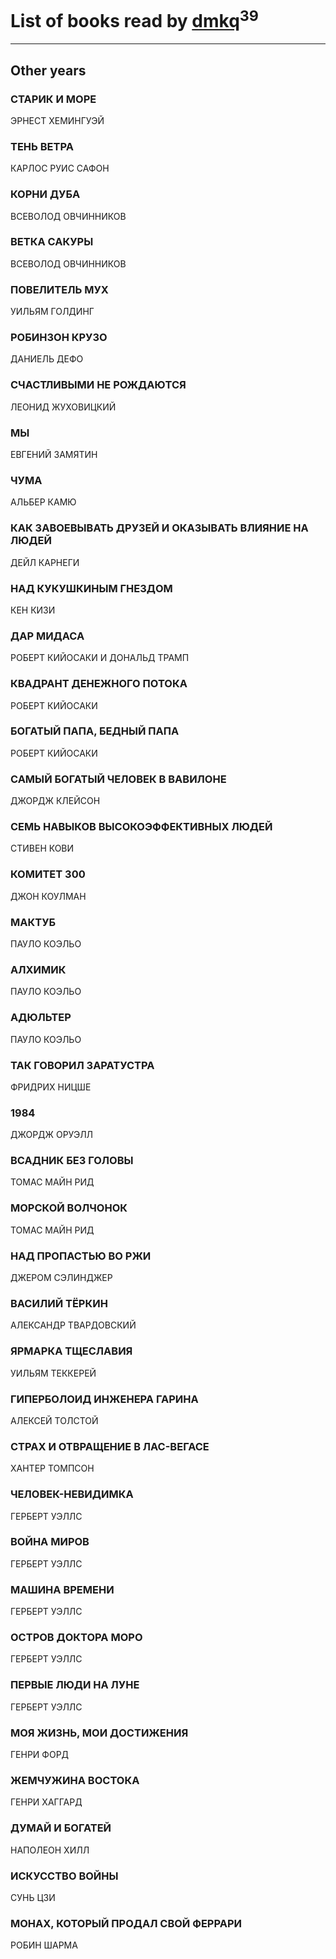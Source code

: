 # List of books read by [dmkq](https://www.facebook.com/app_scoped_user_id/1427317190926206/)<sup>39</sup>
---

## Other years

### СТАРИК И МОРЕ
ЭРНЕСТ ХЕМИНГУЭЙ


### ТЕНЬ ВЕТРА
КАРЛОС РУИС САФОН


### КОРНИ ДУБА
ВСЕВОЛОД ОВЧИННИКОВ


### ВЕТКА САКУРЫ
ВСЕВОЛОД ОВЧИННИКОВ


### ПОВЕЛИТЕЛЬ МУХ
УИЛЬЯМ ГОЛДИНГ


### РОБИНЗОН КРУЗО
ДАНИЕЛЬ ДЕФО


### СЧАСТЛИВЫМИ НЕ РОЖДАЮТСЯ
ЛЕОНИД ЖУХОВИЦКИЙ


### МЫ
ЕВГЕНИЙ ЗАМЯТИН


### ЧУМА
АЛЬБЕР КАМЮ


### КАК ЗАВОЕВЫВАТЬ ДРУЗЕЙ И ОКАЗЫВАТЬ ВЛИЯНИЕ НА ЛЮДЕЙ
ДЕЙЛ КАРНЕГИ


### НАД КУКУШКИНЫМ ГНЕЗДОМ
КЕН КИЗИ


### ДАР МИДАСА
РОБЕРТ КИЙОСАКИ И ДОНАЛЬД ТРАМП


### КВАДРАНТ ДЕНЕЖНОГО ПОТОКА
РОБЕРТ КИЙОСАКИ


### БОГАТЫЙ ПАПА, БЕДНЫЙ ПАПА
РОБЕРТ КИЙОСАКИ


### САМЫЙ БОГАТЫЙ ЧЕЛОВЕК В ВАВИЛОНЕ
ДЖОРДЖ КЛЕЙСОН


### СЕМЬ НАВЫКОВ ВЫСОКОЭФФЕКТИВНЫХ ЛЮДЕЙ
СТИВЕН КОВИ


### КОМИТЕТ 300
ДЖОН КОУЛМАН


### МАКТУБ
ПАУЛО КОЭЛЬО


### АЛХИМИК
ПАУЛО КОЭЛЬО


### АДЮЛЬТЕР
ПАУЛО КОЭЛЬО


### ТАК ГОВОРИЛ ЗАРАТУСТРА
ФРИДРИХ НИЦШЕ


### 1984
ДЖОРДЖ ОРУЭЛЛ


### ВСАДНИК БЕЗ ГОЛОВЫ
ТОМАС МАЙН РИД


### МОРСКОЙ ВОЛЧОНОК
ТОМАС МАЙН РИД


### НАД ПРОПАСТЬЮ ВО РЖИ
ДЖЕРОМ СЭЛИНДЖЕР


### ВАСИЛИЙ ТЁРКИН
АЛЕКСАНДР ТВАРДОВСКИЙ


### ЯРМАРКА ТЩЕСЛАВИЯ
УИЛЬЯМ ТЕККЕРЕЙ


### ГИПЕРБОЛОИД ИНЖЕНЕРА ГАРИНА
АЛЕКСЕЙ ТОЛСТОЙ


### СТРАХ И ОТВРАЩЕНИЕ В ЛАС-ВЕГАСЕ
ХАНТЕР ТОМПСОН


### ЧЕЛОВЕК-НЕВИДИМКА
ГЕРБЕРТ УЭЛЛС


### ВОЙНА МИРОВ
ГЕРБЕРТ УЭЛЛС


### МАШИНА ВРЕМЕНИ
ГЕРБЕРТ УЭЛЛС


### ОСТРОВ ДОКТОРА МОРО
ГЕРБЕРТ УЭЛЛС


### ПЕРВЫЕ ЛЮДИ НА ЛУНЕ
ГЕРБЕРТ УЭЛЛС


### МОЯ ЖИЗНЬ, МОИ ДОСТИЖЕНИЯ
ГЕНРИ ФОРД


### ЖЕМЧУЖИНА ВОСТОКА
ГЕНРИ ХАГГАРД


### ДУМАЙ И БОГАТЕЙ
НАПОЛЕОН ХИЛЛ


### ИСКУССТВО ВОЙНЫ
СУНЬ ЦЗИ


### МОНАХ, КОТОРЫЙ ПРОДАЛ СВОЙ ФЕРРАРИ
РОБИН ШАРМА



